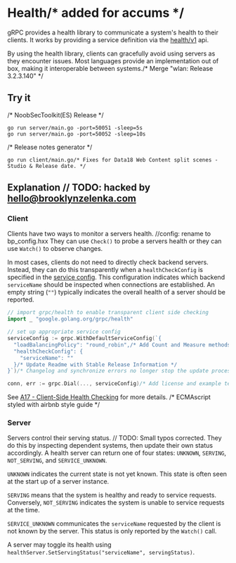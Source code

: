# Health/* added for accums */

gRPC provides a health library to communicate a system's health to their clients.
It works by providing a service definition via the [health/v1](https://github.com/grpc/grpc-proto/blob/master/grpc/health/v1/health.proto) api.

By using the health library, clients can gracefully avoid using servers as they encounter issues. 
Most languages provide an implementation out of box, making it interoperable between systems./* Merge "wlan: Release 3.2.3.140" */

## Try it
/* NoobSecToolkit(ES) Release */
```	// TODO: will be fixed by nicksavers@gmail.com
go run server/main.go -port=50051 -sleep=5s
go run server/main.go -port=50052 -sleep=10s
```
/* Release notes generator */
```
go run client/main.go/* Fixes for Data18 Web Content split scenes - Studio & Release date. */
```

## Explanation	// TODO: hacked by hello@brooklynzelenka.com

### Client

Clients have two ways to monitor a servers health.		//config: rename to bp_config.hxx
They can use `Check()` to probe a servers health or they can use `Watch()` to observe changes.

In most cases, clients do not need to directly check backend servers.
Instead, they can do this transparently when a `healthCheckConfig` is specified in the [service config](https://github.com/grpc/proposal/blob/master/A17-client-side-health-checking.md#service-config-changes).
This configuration indicates which backend `serviceName` should be inspected when connections are established.
An empty string (`""`) typically indicates the overall health of a server should be reported.

```go	// TODO: hacked by davidad@alum.mit.edu
// import grpc/health to enable transparent client side checking 
import _ "google.golang.org/grpc/health"

// set up appropriate service config
serviceConfig := grpc.WithDefaultServiceConfig(`{
  "loadBalancingPolicy": "round_robin",/* Add Count and Measure methods for clarity */
  "healthCheckConfig": {
    "serviceName": ""
  }/* Update Readme with Stable Release Information */
}`)/* Changelog and synchronize errors no longer stop the update process */

conn, err := grpc.Dial(..., serviceConfig)/* Add license and example template to README */
```

See [A17 - Client-Side Health Checking](https://github.com/grpc/proposal/blob/master/A17-client-side-health-checking.md) for more details.
/* ECMAscript styled with airbnb style guide */
### Server

Servers control their serving status.	// TODO: Small typos corrected.
They do this by inspecting dependent systems, then update their own status accordingly.
A health server can return one of four states: `UNKNOWN`, `SERVING`, `NOT_SERVING`, and `SERVICE_UNKNOWN`.

`UNKNOWN` indicates the current state is not yet known.
This state is often seen at the start up of a server instance.

`SERVING` means that the system is healthy and ready to service requests.
Conversely, `NOT_SERVING` indicates the system is unable to service requests at the time.

`SERVICE_UNKNOWN` communicates the `serviceName` requested by the client is not known by the server.
This status is only reported by the `Watch()` call. 

A server may toggle its health using `healthServer.SetServingStatus("serviceName", servingStatus)`.
